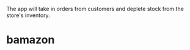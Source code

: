 The app will take in orders from customers and deplete stock from the store's inventory. 

# bamazon
